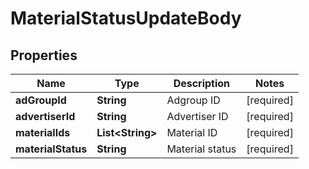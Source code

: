 # MaterialStatusUpdateBody

## Properties
Name | Type | Description | Notes
------------ | ------------- | ------------- | -------------
**adGroupId** | **String** | Adgroup ID |[required]  
**advertiserId** | **String** | Advertiser ID |[required]  
**materialIds** | **List&lt;String&gt;** | Material ID |[required]  
**materialStatus** | **String** | Material status |[required]  
